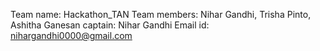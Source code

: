 Team name: Hackathon_TAN
Team members: Nihar Gandhi, Trisha Pinto, Ashitha Ganesan
captain: Nihar Gandhi
Email id: nihargandhi0000@gmail.com
